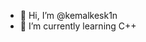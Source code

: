 - 👋 Hi, I’m @kemalkesk1n
- 🌱 I’m currently learning C++


<!---
kemalkesk1n/kemalkesk1n is a ✨ special ✨ repository because its `README.md` (this file) appears on your GitHub profile.
You can click the Preview link to take a look at your changes.
--->

